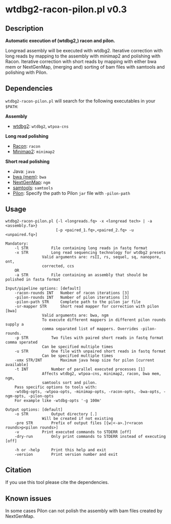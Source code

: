 # wtdbg2-racon-pilon.pl v0.3

## Description
__Automatic execution of (wtdbg2,) racon and pilon.__

Longread assembly will be executed with wtdbg2.
Iterative correction with long reads by mapping to the assembly with minimap2 and polishing with Racon.
Iterative correction with short reads by mapping with either bwa mem or NextGenMap, (merging and) sorting of bam files with samtools and polishing with Pilon.

## Dependencies

`wtdbg2-racon-pilon.pl` will search for the following executables in your `$PATH`:

__Assembly__
- [wtdbg2](https://github.com/ruanjue/wtdbg2): `wtdbg2`, `wtpoa-cns`

__Long read polishing__
- [Racon](https://github.com/isovic/racon): `racon`
- [Minimap2](https://github.com/lh3/minimap2): `minimap2`

__Short read polishing__
- Java: `java`
- [bwa (mem)](https://github.com/lh3/bwa): `bwa`
- [NextGenMap](http://cibiv.github.io/NextGenMap/): `ngm`
- [samtools](https://github.com/samtools/samtools): `samtools`
- [Pilon](https://github.com/broadinstitute/pilon): Specify the path to Pilon `jar` file with `-pilon-path`

## Usage

```
wtdbg2-racon-pilon.pl {-l <longreads.fq> -x <longread tech> | -a <assembly.fa>}
                      [-p <paired_1.fq>,<paired_2.fq> -u <unpaired.fq>]

Mandatory:
	-l STR			File containing long reads in fastq format
	-x STR			Long read sequencing technology for wtdbg2 presets
				Valid arguments are: rsII, rs, sequel, sq, nanopore, ont,
				corrected, ccs
	OR
	-a STR			File containing an assembly that should be polished in fasta format

Input/pipeline options: [default]
	-racon-rounds INT	Number of racon iterations [3]
	-pilon-rounds INT	Number of pilon iterations [3]
	-pilon-path STR		Complete path to the pilon jar file
	-sr-mapper STR		Short read mapper for correction with pilon [bwa]
				Valid arguments are: bwa, ngm
				To execute different mappers in different pilon rounds supply a
				comma separated list of mappers. Overrides -pilon-rounds.
	-p STR			Two files with paired short reads in fastq format comma sperated
				Can be specified multiple times
	-u STR			One file with unpaired short reads in fastq format
				Can be specified multiple times
	-xmx STR/INT		Maximum java heap size for pilon [current available]
	-t INT			Number of parallel executed processes [1]
				Affects wtdbg2, wtpoa-cns, minimap2, racon, bwa mem, ngm,
				samtools sort and pilon.
	Pass specific options to tools with:
	-wtdbg-opts, -wtpoa-opts, -minimap-opts, -racon-opts, -bwa-opts, -ngm-opts, -pilon-opts
	For example like -wtdbg-opts '-g 100m'

Output options: [default]
	-o STR			Output directory [.]
				Will be created if not existing
	-pre STR		Prefix of output files [{w|<-a>.}r<racon rounds>p<pilon rounds>]
	-v			Print executed commands to STDERR [off]
	-dry-run		Only print commands to STDERR instead of executing [off]

	-h or -help		Print this help and exit
	-version		Print version number and exit
```

## Citation
If you use this tool please cite the dependencies.

## Known issues
In some cases Pilon can not polish the assembly with bam files created by NextGenMap.
